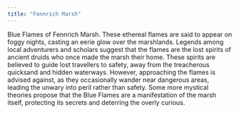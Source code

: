 ```yaml
---
title: "Fennrich Marsh"
---
```


Blue Flames of Fennrich Marsh. These ethereal flames are said to appear on foggy nights, casting an eerie glow over the marshlands. Legends among local adventurers and scholars suggest that the flames are the lost spirits of ancient druids who once made the marsh their home. These spirits are believed to guide lost travellers to safety, away from the treacherous quicksand and hidden waterways. However, approaching the flames is advised against, as they occasionally wander near dangerous areas, leading the unwary into peril rather than safety. Some more mystical theories propose that the Blue Flames are a manifestation of the marsh itself, protecting its secrets and deterring the overly curious.